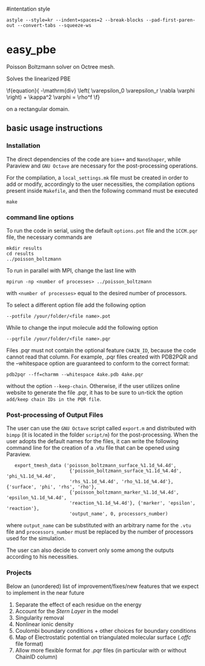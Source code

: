 #intentation style 

```astyle --style=kr --indent=spaces=2 --break-blocks --pad-first-paren-out --convert-tabs --squeeze-ws```

# easy_pbe 

Poisson Boltzmann solver on Octree mesh.

Solves the linearized PBE 

\f{equation}{ 
-\mathrm{div} \left( \varepsilon_0 \varepsilon_r \nabla \varphi \right) + 
\kappa^2 \varphi = \rho^f 
\f}

on a rectangular domain.

## basic usage instructions

### Installation
The direct dependencies of the code are `bim++` and `NanoShaper`, while Paraview and `GNU Octave` are necessary for the post-processing operations. 

For the compilation, a `local_settings.mk` file must be created in order to add or modify, 
accordingly to the user necessities, the compilation options present inside `Makefile`, and then the following command must be executed 

```
make
```

### command line options

To run the code in serial, using the default `options.pot` file and the `1CCM.pqr` file, 
the necessary commands are

```
mkdir results
cd results
../poisson_boltzmann 
```
 
To run in parallel with MPI, change the last line with

```
mpirun -np <number of processes> ../poisson_boltzmann
```

with `<number of processes>` equal to the desired number of processors. 

To select a different option file add the following option

```
--potfile /your/folder/<file name>.pot
```

While to change the input molecule add the following option

```
--pqrfile /your/folder/<file name>.pqr
```
Files .pqr must not contain the optional feature `CHAIN_ID`, because the code cannot read that column. For example, .pqr files created with PDB2PQR and the –whitespace option are guaranteed to conform to the correct format:

```
pdb2pqr --ff=charmm --whitespace 4ake.pdb 4ake.pqr
```

without the option `--keep-chain`. Otherwise, if the user utilizes online website to generate the file .pqr, it has to be sure to un-tick the option `add/keep chain IDs in the PQR file`.

### Post-processing of Output Files

The user can use the `GNU Octave` script called `export.m` and 
distributed with `bimpp` (it is located in the  folder `script/m`)
for the post-processing. When the user adopts the default names for the files, it 
can write the following command line for the creation of a .vtu file that can be 
opened using Paraview. 

```
   export_tmesh_data ('poisson_boltzmann_surface_%1.1d_%4.4d',
                       {'poisson_boltzmann_surface_%1.1d_%4.4d', 'phi_%1.1d_%4.4d', 
                       'rhs_%1.1d_%4.4d', 'rho_%1.1d_%4.4d'}, {'surface', 'phi', 'rhs', 'rho'},
                       {'poisson_boltzmann_marker_%1.1d_%4.4d', 'epsilon_%1.1d_%4.4d',
                       'reaction_%1.1d_%4.4d'}, {'marker', 'epsilon', 'reaction'},
                       'output_name', 0, processors_number)
```

where `output_name` can be substituted with an arbitrary name for the `.vtu ` file and `processors_number` 
must be replaced by the number of processors used for the simulation. 

The user can also decide to convert only some among the outputs according to his necessities. 

### Projects

Below an (unordered) list of improvement/fixes/new features that we expect to implement in the near future

1. Separate the effect of each residue on the energy
2. Account for the *Stern Layer* in the model
3. Singularity removal
4. Nonlinear ionic density
5. Coulombi boundary conditions + other choices for boundary conditions
6. Map of Electrostatic potential on triangulated molecular surface (*.offc* file format)
7. Allow more flexible format for *.pqr* files (in particular with or without ChainID column)
